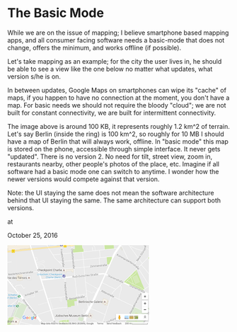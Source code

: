 # The Basic Mode

While we are on the issue of mapping; I believe smartphone based mapping apps, and all consumer facing software needs a basic-mode that does not change, offers the minimum, and works offline (if possible).



Let's take mapping as an example; for the city the user lives in, he should be able to see a view like the one below no matter what updates, what version s/he is on.







In between updates, Google Maps on smartphones can wipe its "cache" of maps, if you happen to have no connection at the moment, you don't have a map. For basic needs we should not require the bloody "cloud"; we are not built for constant connectivity, we are built for intermittent connectivity. 



The image above is around 100 KB, it represents roughly 1.2 km^2 of terrain. Let's say Berlin (inside the ring) is 100 km^2, so roughly for 10 MB I should have a map of Berlin that will always work, offline. In "basic mode" this map is stored on the phone, accessible through simple interface. It never gets "updated". There is no version 2. No need for tilt, street view, zoom in, restaurants nearby, other people's photos of the place, etc. Imagine if all software had a basic mode one can switch to anytime. I wonder how the newer versions would compete against that version.

Note: the UI staying the same does not mean the software architecture behind that UI staying the same. The same architecture can support both versions. 









at

October 25, 2016















![](berlin.png)
